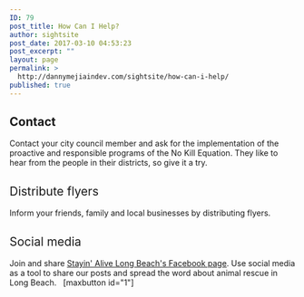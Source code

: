 ```yaml
---
ID: 79
post_title: How Can I Help?
author: sightsite
post_date: 2017-03-10 04:53:23
post_excerpt: ""
layout: page
permalink: >
  http://dannymejiaindev.com/sightsite/how-can-i-help/
published: true
---
```

## Contact

<span style="font-weight: 400;">Contact your city council member and ask for the implementation of the proactive and responsible programs of the No Kill Equation. They like to hear from the people in their districts, so give it a try.</span> 
## <span style="font-weight: 400;">Distribute flyers</span>

<span style="font-weight: 400;">Inform your friends, family and local businesses by distributing flyers.</span> 
## <span style="font-weight: 400;">Social media</span>

<span style="font-weight: 400;">Join and share </span>[<span style="font-weight: 400;">Stayin' Alive Long Beach's Facebook page</span>][1]<span style="font-weight: 400;">. Use social media as a tool to share our posts and spread the word about animal rescue in Long Beach.</span>   [maxbutton id="1"]

 [1]: http://www.facebook.com/StayinAliveLB
